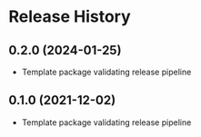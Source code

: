 # Release History

## 0.2.0 (2024-01-25)

* Template package validating release pipeline

## 0.1.0 (2021-12-02)

* Template package validating release pipeline
